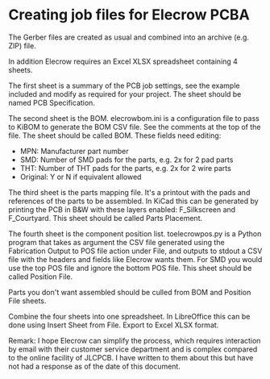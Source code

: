 # Creating job files for Elecrow PCBA

The Gerber files are created as usual and combined into an archive (e.g. ZIP) file.

In addition Elecrow requires an Excel XLSX spreadsheet containing 4 sheets.

The first sheet is a summary of the PCB job settings, see the example included and modify as required for your project. The sheet should be named PCB Specification.

The second sheet is the BOM. elecrowbom.ini is a configuration file to pass to KiBOM to generate the BOM CSV file. See the comments at the top of the file. The sheet should be called BOM. These fields need editing:

* MPN: Manufacturer part number
* SMD: Number of SMD pads for the parts, e.g. 2x for 2 pad parts
* THT: Number of THT pads for the parts, e.g. 2x for 2 wire parts
* Original: Y or N if equivalent allowed

The third sheet is the parts mapping file. It's a printout with the pads and references of the parts to be assembled. In KiCad this can be generated by printing the PCB in B&W with these layers enabled: F_Silkscreen and F_Courtyard. This sheet should be called Parts Placement.

The fourth sheet is the component position list. toelecrowpos.py is a Python program that takes as argument the CSV file generated using the Fabrication Output to POS file action under File, and outputs to stdout a CSV file with the headers and fields like Elecrow wants them. For SMD you would use the top POS file and ignore the bottom POS file. This sheet should be called Position File.

Parts you don't want assembled should be culled from BOM and Position File sheets.

Combine the four sheets into one spreadsheet. In LibreOffice this can be done using Insert Sheet from File. Export to Excel XLSX format.

Remark: I hope Elecrow can simplify the process, which requires interaction by email with their customer service department and is complex compared to the online facility of JLCPCB. I have written to them about this but have not had a response as of the date of this document.
